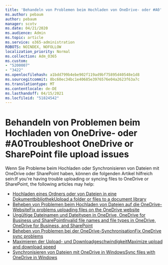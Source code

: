 ```yaml
---
title: 'Behandeln von Problemen beim Hochladen von OneDrive- oder #A0'
ms.author: pebaum
author: pebaum
manager: scotv
ms.date: 04/21/2020
ms.audience: Admin
ms.topic: article
ms.service: o365-administration
ROBOTS: NOINDEX, NOFOLLOW
localization_priority: Normal
ms.collection: Adm_O365
ms.custom:
- "5200007"
- "3422"
ms.openlocfilehash: a1bdd799b4ebe902f119ad9bf75895d40548e1d8
ms.sourcegitcommit: 8bc60ec34bc1e40685e3976576e04a2623f63a7c
ms.translationtype: MT
ms.contentlocale: de-DE
ms.lasthandoff: 04/15/2021
ms.locfileid: "51824542"
---
```

# <a name="troubleshoot-onedrive-or-sharepoint-file-upload-issues"></a><span data-ttu-id="573f4-102">Behandeln von Problemen beim Hochladen von OneDrive- oder #A0</span><span class="sxs-lookup"><span data-stu-id="573f4-102">Troubleshoot OneDrive or SharePoint file upload issues</span></span>

<span data-ttu-id="573f4-103">Wenn Sie Probleme beim Hochladen oder Synchronisieren von Dateien mit OneDrive oder SharePoint haben, können die folgenden Artikel hilfreich sein:</span><span class="sxs-lookup"><span data-stu-id="573f4-103">If you're having trouble uploading or syncing files to OneDrive or SharePoint, the following articles may help:</span></span>

- [<span data-ttu-id="573f4-104">Hochladen eines Ordners oder von Dateien in eine Dokumentbibliothek</span><span class="sxs-lookup"><span data-stu-id="573f4-104">Upload a folder or files to a document library</span></span>](https://support.office.com/article/upload-a-folder-or-files-to-a-document-library-eb18fcba-c953-4d45-8d90-8da66edeacdb)
- [<span data-ttu-id="573f4-105">Beheben von Problemen beim Hochladen von Dateien auf die OneDrive-Website</span><span class="sxs-lookup"><span data-stu-id="573f4-105">Fix problems uploading files on the OneDrive website</span></span>](https://support.office.com/article/Fix-problems-uploading-files-on-the-OneDrive-website-9afcc4a0-e344-4bc9-9c9d-59d3e802247e)
- [<span data-ttu-id="573f4-106">Ungültige Dateinamen und Dateitypen in OneDrive, OneDrive for Business und SharePoint</span><span class="sxs-lookup"><span data-stu-id="573f4-106">Invalid file names and file types in OneDrive, OneDrive for Business, and SharePoint</span></span>](https://support.office.com/article/invalid-file-names-and-file-types-in-onedrive-onedrive-for-business-and-sharepoint-64883a5d-228e-48f5-b3d2-eb39e07630fa)
- [<span data-ttu-id="573f4-107">Beheben von Problemen bei der OneDrive-Synchronisation</span><span class="sxs-lookup"><span data-stu-id="573f4-107">Fix OneDrive sync problems</span></span>](https://support.office.com/article/Fix-OneDrive-sync-problems-83ab0d8a-8400-45b0-8dcf-dc8aa8a6bcf8)
- [<span data-ttu-id="573f4-108">Maximieren der Upload- und Downloadgeschwindigkeit</span><span class="sxs-lookup"><span data-stu-id="573f4-108">Maximize upload and download speed</span></span>](https://support.office.com/article/Maximize-upload-and-download-speed-8eeadfb8-501f-406d-997b-98ab6ff67f43)
- [<span data-ttu-id="573f4-109">Synchronisieren von Dateien mit OneDrive in Windows</span><span class="sxs-lookup"><span data-stu-id="573f4-109">Sync files with OneDrive in Windows</span></span>](https://support.office.com/article/sync-files-with-the-onedrive-sync-client-in-windows-615391c4-2bd3-4aae-a42a-858262e42a49)
 